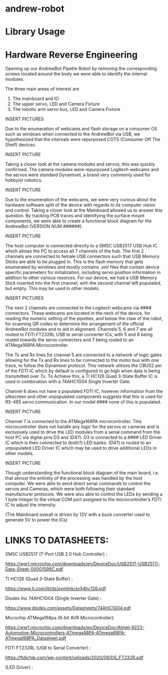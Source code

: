 # andrew-robot
# Library Usage




# Hardware Reverse Engineering
Opening up our AndrewBot Pipette Robot by removing the corresponding screws located around the body we were able to identify the internal modules. 

The three main areas of interest are
1.	The mainboard and IO
2.	The upper servo, LED and Camera Fixture
3.	The robotic arm servo bus, LED and Camera Fixture

INSERT PICTURES

Due to the enumeration of webcams and flash storage on a consumer OS such as windows when connected to the AndrewBot via USB, we hypothesized that the internals were repurposed COTS (Consumer Off The Shelf) devices. 

INSERT PICTURE

Taking a closer look at the camera modules and servos, this was quickly confirmed. The camera modules were repurposed Logitech webcams and the servos were standard Dynamixel, a brand very commonly used for hobbyist robotics. 

INSERT PICTURE

Due to the enumeration of the webcams, we were very curious about the hardware software split of the device with regards to its computer vision and control. Taking a closer look at the Mainboard allowed us to answer this question.
By tracking PCB traces and identifying the surface mount components, we were able to create a functional block diagram for the AndrewBot (VERSION NUM ######).

INSERT PICTURE

The host computer is connected directly to a SMSC USB2517 USB Hub IC which allows the PC to access all 7 channels of the hub. The first 2 channels are connected to female USB connectors such that USB Memory Sticks are able to be plugged in. This is the flash memory that gets enumerated by windows and mostly contains .xml files that contain device specific parameters for initialization, including servo position information in addition to other various resorces.
For our device, we had a USB Memory Stick inserted into the first channel, with the second channel left populated, but empty. This may be used in other models. 

INSERT PICTURES

The next 2 channels are connected to the Logitech webcams via #### connectors. These webcams are located in the neck of the device, for reading the numeric setting of the pipettes, and below the claw of the robot, for scanning QR codes to determine the arrangement of the official AndrewBot modules and to aid in alignment. 
Channels 5, 6 and 7 are all routed to FDTI FT232RL USB to serial converter ICs, with 5 and 6 being routed towards the servo connectors and 7 being routed to an ATMega168PA Microcontroller.

The Tx and Rx lines for channel 5 are connected to a network of logic gates allowing for the Tx and Rx lines to be connected to the motor bus with one trace, to follow the Dynamixel protocol. This network utilizes the CBUS2 pin of the FDTI IC which by default is configured to go high when data is being transmitted over Tx. To Achieve this, a TI HC126 Quad 3-State Buffer IC is used in combination with a 74AHC1G04 Single Inverter Gate.

Channel 6 does not have a populated FDTI IC, however information from the silkscreen and other unpopulated components suggests that this is used for RS-485 servo communication. In our model #### none of this is populated.

INSERT PICTURE

Channel 7 is connected to the ATMega168PA microcontroller. This microcontroller does not handle any logic for the servos or cameras and is exclusively used to drive the LED modules from a serial command from the host PC via digital pins D3 and (D4?). D3 is connected to a #### LED Driver IC which is then connected to (both?) LED banks.
(D4?) is routed to an unpopulated LED Driver IC which may be used to drive additional LEDs in other models.

INSERT PICTURE

Though understanding the functional block diagram of the main board, i.e. that almost the entirety of the processing was handled by the host computer. We were able to send direct serial commands to control the servos and Cameras, which were both following their standard manufacturer protocols. We were also able to control the LEDs by sending a 1 byte integer to the virtual COM port assigned to the microcontroller’s FDTI IC to adjust the intensity. 

(The Mainboard overall is driven by 12V with a buck converter used to generate 5V to power the ICs)

# LINKS TO DATASHEETS:
  

SMSC USB2517 (7-Port USB 2.0 Hub Controller) : 

https://ww1.microchip.com/downloads/en/DeviceDoc/USB2517-USB2517i-Data-Sheet-00001598C.pdf

TI HC126 (Quad 3-State Buffer) : 

https://www.ti.com/lit/ds/symlink/sn54hc126.pdf

Diodes Inc 74AHC1G04 (Single Inverter Gate) : 

https://www.diodes.com/assets/Datasheets/74AHC1G04.pdf

Microchip ATMega168pa (8-bit AVR Microcontroller): 

https://ww1.microchip.com/downloads/en/DeviceDoc/Atmel-9223-Automotive-Microcontrollers-ATmega48PA-ATmega88PA-ATmega168PA_Datasheet.pdf

FDTI FT232RL (USB to Serial Converter) : 

https://ftdichip.com/wp-content/uploads/2020/08/DS_FT232R.pdf

(LED Driver) : 

